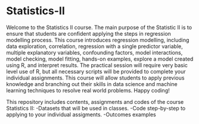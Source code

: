 # Statistics-II

Welcome to the Statistics II course. The main purpose of the Statistic II is to ensure that students are confident applying the steps in regression modelling process. This course introduces regression modelling, including data exploration, correlation, regression with a single predictor variable, multiple explanatory variables, confounding factors, model interactions, model checking, model fitting, hands-on examples, explore a model created using R, and interpret results. The practical session will require very basic level use of R, but all necessary scripts will be provided to complete your individual assignments. This course will allow students to apply previous knowledge and branching out their skills in data science and machine learning techniques to resolve real world problems. Happy coding!

This repository includes contents, assignments and codes of the course Statistics II:
-Datasets that will be used in classes.
-Code step-by-step to applying to your individual assigments.
-Outcomes examples
